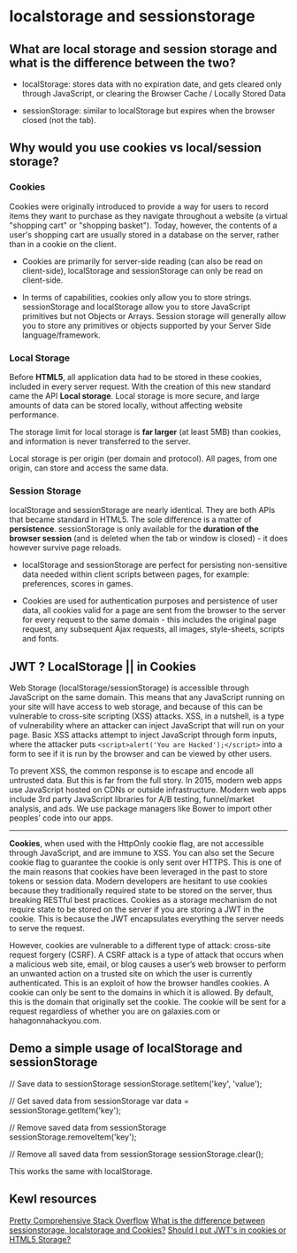 # localstorage and sessionstorage

## What are local storage and session storage and what is the difference between the two?

* localStorage: stores data with no expiration date, and gets cleared only through JavaScript, or clearing the Browser Cache / Locally Stored Data
 
* sessionStorage: similar to localStorage but expires when the browser closed (not the tab).

## Why would you use cookies vs local/session storage?

### Cookies


Cookies were originally introduced to provide a way for users to record items they want to purchase as they navigate throughout a website (a virtual "shopping cart" or "shopping basket"). Today, however, the contents of a user's shopping cart are usually stored in a database on the server, rather than in a cookie on the client.

* Cookies are primarily for server-side reading (can also be read on client-side), localStorage and sessionStorage can only be read on client-side.

* In terms of capabilities, cookies only allow you to store strings. sessionStorage and localStorage allow you to store JavaScript primitives but not Objects or Arrays. Session storage will generally allow you to store any primitives or objects supported by your Server Side language/framework.

### Local Storage

Before **HTML5**, all application data had to be stored in these cookies, included in every server request. With the creation of this new standard came the API **Local storage**. Local storage is more secure, and large amounts of data can be stored locally, without affecting website performance.

The storage limit for local storage is **far larger** (at least 5MB) than cookies, and information is never transferred to the server.

Local storage is per origin (per domain and protocol). All pages, from one origin, can store and access the same data.

### Session Storage

localStorage and sessionStorage are nearly identical. They are both APIs that became standard in HTML5. The sole difference is a matter of **persistence**. sessionStorage is only available for the **duration of the browser session** (and is deleted when the tab or window is closed) - it does however survive page reloads.

* localStorage and sessionStorage are perfect for persisting non-sensitive data needed within client scripts between pages, for example: preferences, scores in games.

* Cookies are used for authentication purposes and persistence of user data, all cookies valid for a page are sent from the browser to the server for every request to the same domain - this includes the original page request, any subsequent Ajax requests, all images, style-sheets, scripts and fonts.


## JWT ? LocalStorage || in Cookies
Web Storage (localStorage/sessionStorage) is accessible through JavaScript on the same domain. This means that any JavaScript running on your site will have access to web storage, and because of this can be vulnerable to cross-site scripting (XSS) attacks. XSS, in a nutshell, is a type of vulnerability where an attacker can inject JavaScript that will run on your page. Basic XSS attacks attempt to inject JavaScript through form inputs, where the attacker puts `<script>alert('You are Hacked');</script>` into a form to see if it is run by the browser and can be viewed by other users.

To prevent XSS, the common response is to escape and encode all untrusted data. But this is far from the full story. In 2015, modern web apps use JavaScript hosted on CDNs or outside infrastructure. Modern web apps include 3rd party JavaScript libraries for A/B testing, funnel/market analysis, and ads. We use package managers like Bower to import other peoples’ code into our apps.

---

**Cookies**, when used with the HttpOnly cookie flag, are not accessible through JavaScript, and are immune to XSS. You can also set the Secure cookie flag to guarantee the cookie is only sent over HTTPS. This is one of the main reasons that cookies have been leveraged in the past to store tokens or session data. Modern developers are hesitant to use cookies because they traditionally required state to be stored on the server, thus breaking RESTful best practices. Cookies as a storage mechanism do not require state to be stored on the server if you are storing a JWT in the cookie. This is because the JWT encapsulates everything the server needs to serve the request.

However, cookies are vulnerable to a different type of attack: cross-site request forgery (CSRF). A CSRF attack is a type of attack that occurs when a malicious web site, email, or blog causes a user’s web browser to perform an unwanted action on a trusted site on which the user is currently authenticated. This is an exploit of how the browser handles cookies. A cookie can only be sent to the domains in which it is allowed. By default, this is the domain that originally set the cookie. The cookie will be sent for a request regardless of whether you are on galaxies.com or hahagonnahackyou.com.


## Demo a simple usage of localStorage and sessionStorage


// Save data to sessionStorage
sessionStorage.setItem('key', 'value');

// Get saved data from sessionStorage
var data = sessionStorage.getItem('key');

// Remove saved data from sessionStorage
sessionStorage.removeItem('key');

// Remove all saved data from sessionStorage
sessionStorage.clear();

This works the same with localStorage.

## Kewl resources

[Pretty Comprehensive Stack Overflow](https://stackoverflow.com/questions/19867599/what-is-the-difference-between-localstorage-sessionstorage-session-and-cookies)
[What is the difference between sessionstorage, localstorage and Cookies?](https://www.quora.com/What-is-the-difference-between-sessionstorage-localstorage-and-Cookies)
[Should I put JWT's in cookies or HTML5 Storage?](https://stormpath.com/blog/where-to-store-your-jwts-cookies-vs-html5-web-storage)
